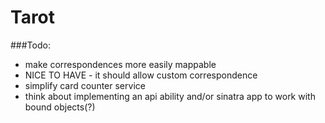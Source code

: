 # Tarot

###Todo:

* make correspondences more easily mappable
* NICE TO HAVE - it should allow custom correspondence
* simplify card counter service
* think about implementing an api ability and/or sinatra app to work with bound
  objects(?)
